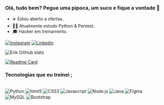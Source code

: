 ### Olá, tudo bem? Pegue uma pipoca, um suco e fique a vontade 👋

- ✈️ Estou aberto a ofertas.
- 👨‍💻 Atualmente estudo Python & Pentest.
- 🎓 Hacker em treinamento.

 [![Instagram](https://img.shields.io/badge/Instagram-E4405F?style=for-the-badge&logo=instagram&logoColor=white)](https://www.instagram.com/hacked_by_kire/)
 [![Linkedin](https://img.shields.io/badge/LinkedIn-0077B5?style=for-the-badge&logo=linkedin&logoColor=white)](https://www.linkedin.com/in/erik-ferrari-3a1700238/)
 
 
 ![Erik GitHub stats](https://github-readme-stats.vercel.app/api?username=ErikLMFerrari&show_icons=true&theme=dark)
 
 [![Readme Card](https://github-readme-stats.vercel.app/api/pin/?username=anuraghazra&repo=github-readme-stats)](https://github.com/anuraghazra/github-readme-stats)
 
 
 ### Tecnologias que eu treinei ;
 
<div style="display: inline_block"> </br>
   <img align="center" alt="Python" src ="https://img.shields.io/badge/Python-3776AB?style=for-the-badge&logo=python&logoColor=white" />
   <img align="center" alt="html5" src ="https://img.shields.io/badge/HTML5-E34F26?style=for-the-badge&logo=html5&logoColor=white" />
   <img align="center" alt="CSS3" src ="https://img.shields.io/badge/CSS3-1572B6?style=for-the-badge&logo=css3&logoColor=white" />
   <img align="center" alt="Javascript" src ="https://img.shields.io/badge/JavaScript-F7DF1E?style=for-the-badge&logo=javascript&logoColor=black" />
   <img align="center" alt="Node.js" src ="https://img.shields.io/badge/Node.js-43853D?style=for-the-badge&logo=node.js&logoColor=white" />
   <img align="center" alt="Java" src ="https://img.shields.io/badge/Java-ED8B00?style=for-the-badge&logo=openjdk&logoColor=white" />
   <img align="center" alt="Figma" src ="https://img.shields.io/badge/Figma-F24E1E?style=for-the-badge&logo=figma&logoColor=white" />
   <img align="center" alt="MySQL" src ="https://img.shields.io/badge/MySQL-00000F?style=for-the-badge&logo=mysql&logoColor=white" />
   <img align="center" alt="Bootstrap" src ="https://img.shields.io/badge/Bootstrap-563D7C?style=for-the-badge&logo=bootstrap&logoColor=white" />
 </div>
 
 
 
 
 
 

  
